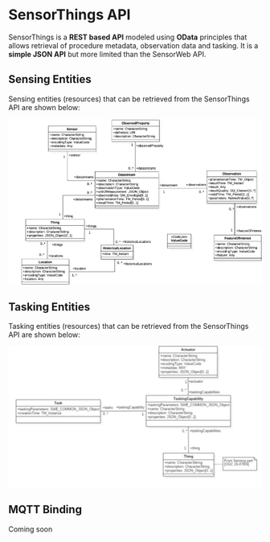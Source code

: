 # SensorThings API

SensorThings is a **REST based API** modeled using **OData** principles that allows retrieval of procedure metadata, observation data and tasking. It is a **simple JSON API** but more limited than the SensorWeb API.


## Sensing Entities

Sensing entities (resources) that can be retrieved from the SensorThings API are shown below:

![SensorThings Sensing Entities](./sensorthings-sensing-uml.png)


## Tasking Entities

Tasking entities (resources) that can be retrieved from the SensorThings API are shown below:

![SensorThings Tasking Entities](./sensorthings-tasking-uml.png)


## MQTT Binding

Coming soon
